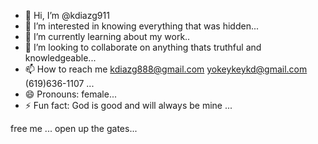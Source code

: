 - 👋 Hi, I’m @kdiazg911
- 👀 I’m interested in knowing everything that was hidden...
- 🌱 I’m currently learning about my work..
- 💞️ I’m looking to collaborate on anything thats truthful and knowledgeable...
- 📫 How to reach me kdiazg888@gmail.com yokeykeykd@gmail.com (619)636-1107  ...
- 😄 Pronouns: female...
- ⚡ Fun fact: God is good and will always be mine ...

<!---
kdiazg911/kdiazg911 is a ✨ special ✨ repository because its `README.md` (this file) appears on your GitHub profile.
You can click the Preview link to take a look at your changes.
--->free me ... open up the gates...

